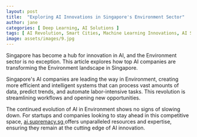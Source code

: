 ```yaml
---
layout: post
title:  "Exploring AI Innovations in Singapore's Environment Sector"
author: jane
categories: [ Deep Learning, AI Solutions ]
tags: [ AI Revolution, Smart Cities, Machine Learning Innovations, AI Solutions for Businesses ]
image: assets/images/9.jpg
---
```


Singapore has become a hub for innovation in AI, and the Environment sector is no exception. This article explores how top AI companies are transforming the Environment landscape in Singapore.

Singapore's AI companies are leading the way in Environment, creating more efficient and intelligent systems that can process vast amounts of data, predict trends, and automate labor-intensive tasks. This revolution is streamlining workflows and opening new opportunities.

The continued evolution of AI in Environment shows no signs of slowing down. For startups and companies looking to stay ahead in this competitive space, <a href="https://ai.supremacy.sg" target="_blank"> ai.supremacy.sg </a> offers unparalleled resources and expertise, ensuring they remain at the cutting edge of AI innovation.
